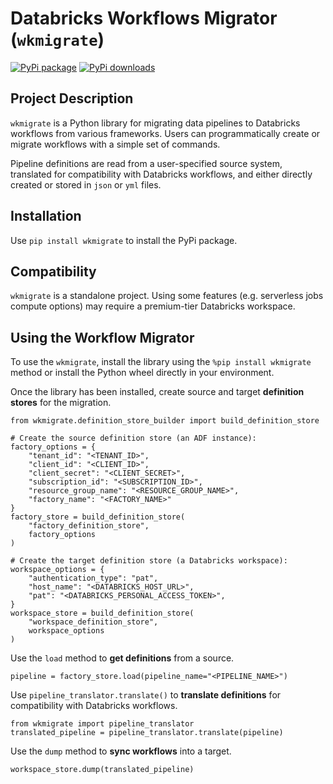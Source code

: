 # Databricks Workflows Migrator (`wkmigrate`)

[![PyPi package](https://img.shields.io/pypi/v/wkmigrate?color=green)](https://pypi.org/project/wkmigrate)
[![PyPi downloads](https://img.shields.io/pypi/dm/wkmigrate?label=PyPi%20Downloads)](https://pypistats.org/packages/wkmigrate)

## Project Description
`wkmigrate` is a Python library for migrating data pipelines to Databricks workflows from various
frameworks. Users can programmatically create or migrate workflows with a simple set of commands.

Pipeline definitions are read from a user-specified source system, translated for compatibility
with Databricks workflows, and either directly created or stored in `json` or `yml` files.

## Installation

Use `pip install wkmigrate` to install the PyPi package.

## Compatibility 
`wkmigrate` is a standalone project. Using some features (e.g. serverless jobs compute options) may
require a premium-tier Databricks workspace.

## Using the Workflow Migrator
To use the `wkmigrate`, install the library using the `%pip install wkmigrate` method or install the 
Python wheel directly in your environment.

Once the library has been installed, create source and target **definition stores** for the migration.

```buildoutcfg
from wkmigrate.definition_store_builder import build_definition_store

# Create the source definition store (an ADF instance):
factory_options = {
    "tenant_id": "<TENANT_ID>",
    "client_id": "<CLIENT_ID>",
    "client_secret": "<CLIENT_SECRET>",
    "subscription_id": "<SUBSCRIPTION_ID>",
    "resource_group_name": "<RESOURCE_GROUP_NAME>",
    "factory_name": "<FACTORY_NAME>"
}
factory_store = build_definition_store(
    "factory_definition_store", 
    factory_options
)

# Create the target definition store (a Databricks workspace):
workspace_options = {
    "authentication_type": "pat",
    "host_name": "<DATABRICKS_HOST_URL>",
    "pat": "<DATABRICKS_PERSONAL_ACCESS_TOKEN>",
}
workspace_store = build_definition_store(
    "workspace_definition_store", 
    workspace_options
)                        
```

Use the `load` method to **get definitions** from a source.

```buildoutcfg
pipeline = factory_store.load(pipeline_name="<PIPELINE_NAME>")                      
```

Use `pipeline_translator.translate()` to **translate definitions** for compatibility
with Databricks workflows.

```buildoutcfg
from wkmigrate import pipeline_translator
translated_pipeline = pipeline_translator.translate(pipeline)
```

Use the ``dump`` method to **sync workflows** into a target.

```buildoutcfg
workspace_store.dump(translated_pipeline)
```
